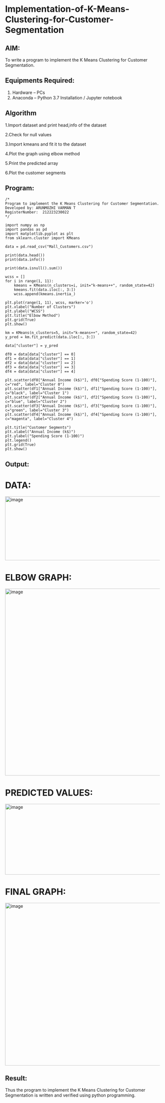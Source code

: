 # Implementation-of-K-Means-Clustering-for-Customer-Segmentation

## AIM:
To write a program to implement the K Means Clustering for Customer Segmentation.

## Equipments Required:
1. Hardware – PCs
2. Anaconda – Python 3.7 Installation / Jupyter notebook

## Algorithm
1.Import dataset and print head,info of the dataset

2.Check for null values

3.Import kmeans and fit it to the dataset

4.Plot the graph using elbow method

5.Print the predicted array

6.Plot the customer segments

## Program:
```
/*
Program to implement the K Means Clustering for Customer Segmentation.
Developed by: ARUNMOZHI VARMAN T
RegisterNumber:  212223230022
*/
```
```
import numpy as np
import pandas as pd
import matplotlib.pyplot as plt
from sklearn.cluster import KMeans

data = pd.read_csv("Mall_Customers.csv")

print(data.head())
print(data.info())

print(data.isnull().sum())

wcss = []
for i in range(1, 11):
    kmeans = KMeans(n_clusters=i, init="k-means++", random_state=42)
    kmeans.fit(data.iloc[:, 3:])
    wcss.append(kmeans.inertia_)

plt.plot(range(1, 11), wcss, marker='o')
plt.xlabel("Number of Clusters")
plt.ylabel("WCSS")
plt.title("Elbow Method")
plt.grid(True)
plt.show()

km = KMeans(n_clusters=5, init="k-means++", random_state=42)
y_pred = km.fit_predict(data.iloc[:, 3:])

data["cluster"] = y_pred

df0 = data[data["cluster"] == 0]
df1 = data[data["cluster"] == 1]
df2 = data[data["cluster"] == 2]
df3 = data[data["cluster"] == 3]
df4 = data[data["cluster"] == 4]

plt.scatter(df0["Annual Income (k$)"], df0["Spending Score (1-100)"], c="red", label="Cluster 0")
plt.scatter(df1["Annual Income (k$)"], df1["Spending Score (1-100)"], c="black", label="Cluster 1")
plt.scatter(df2["Annual Income (k$)"], df2["Spending Score (1-100)"], c="blue", label="Cluster 2")
plt.scatter(df3["Annual Income (k$)"], df3["Spending Score (1-100)"], c="green", label="Cluster 3")
plt.scatter(df4["Annual Income (k$)"], df4["Spending Score (1-100)"], c="magenta", label="Cluster 4")

plt.title("Customer Segments")
plt.xlabel("Annual Income (k$)")
plt.ylabel("Spending Score (1-100)")
plt.legend()
plt.grid(True)
plt.show()
```


## Output:
# DATA:
<img width="688" height="208" alt="image" src="https://github.com/user-attachments/assets/5acb4a27-8261-43f0-bc47-1745fbbd368d" />

# ELBOW GRAPH:
<img width="831" height="608" alt="image" src="https://github.com/user-attachments/assets/764f7120-fee8-4c6a-af2c-53c528a5b66f" />

# PREDICTED VALUES:
<img width="725" height="230" alt="image" src="https://github.com/user-attachments/assets/74a66d3c-dad8-40c3-a75e-2037710a7c71" />

# FINAL GRAPH:
<img width="735" height="529" alt="image" src="https://github.com/user-attachments/assets/9d0f222b-00b7-4ca2-9236-2f733121fabe" />


## Result:
Thus the program to implement the K Means Clustering for Customer Segmentation is written and verified using python programming.
